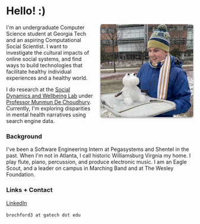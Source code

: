 # Hello! :)
<img src="/assets/snow.jpeg" width='250' height='250' alt='Me' style='float:right; border-radius: 5px; box-shadow: 0 2px 4px rgba(0,0,0,.4); margin: 0 0 0 15px;'>
I'm an undergraduate Computer Science student at Georgia Tech and an aspiring Computational Social Scientist. I want to investigate the cultural impacts of online social systems, and find ways to build technologies that facilitate healthy individual experiences and a healthy world.

I do research at the <a href="https://socweb.cc.gatech.edu">Social Dynamics and Wellbeing Lab</a> under <a href="http://www.munmund.net">Professor Munmun De Choudhury</a>. Currently, I'm exploring disparities in mental health narratives using search engine data.


### Background
I've been a Software Engineering Intern at Pegasystems and Shentel in the past. When I'm not in Atlanta, I call historic Williamsburg Virgnia my home. I play flute, piano, percussion, and produce electronic music. I am an Eagle Scout, and a leader on campus in Marching Band and at The Wesley Foundation.


### Links + Contact
<a href="https://www.linkedin.com/in/ben-rochford/">LinkedIn</a>

`brochford3 at gatech dot edu`
